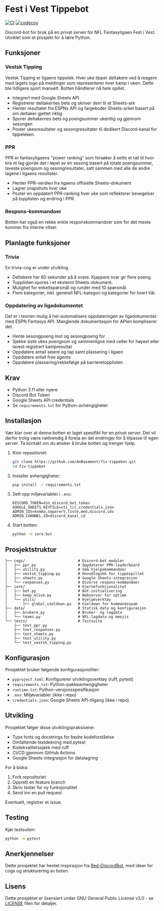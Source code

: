 # Fest i Vest Tippebot

[![CI](https://github.com/AnBasement/fiv-tippebot/actions/workflows/main.yml/badge.svg)](https://github.com/AnBasement/fiv-tippebot/actions/workflows/main.yml) [![codecov](https://codecov.io/gh/AnBasement/fiv-tippebot/branch/main/graph/badge.svg?token=NRAJ4ITBQ0)](https://codecov.io/gh/AnBasement/fiv-tippebot)

Discord-bot for bruk på en privat server for NFL Fantasyligaen Fest i Vest. Utviklet som et prosjekt for å lære Python.

## Funksjoner

### Vestsk Tipping

Vestsk Tipping er ligaens tippelek. Hver uke tipper deltakere ved å reagere med lagets logo på meldinger som representerer hver kamp i uken. Dette ble tidligere sport manuelt. Botten håndterer nå hele spillet.
  - Integrert med Google Sheets API
  - Registrerer deltakernes bets og skriver dem til et Sheets-ark
  - Henter resultater fra ESPNs API og fargekoder Sheets-arket basert på om deltaker gjettet riktig
  - Sporer deltakernes bets og poengsummer ukentlig og gjennom sesongen
  - Poster ukesresultater og sesongresultater til dedikert Discord-kanal for tippeleken.

### PPR

PPR er fantasyligaens "power ranking" som forsøker å sette et tall til hvor bra et lag gjorde det i løpet av en sesong basert på totale poengsummer, laveste poengsum og sesongresultater, satt sammen med alle de andre lagene i ligaens resultater.
  - Henter PPR-verdien fra ligaens offisielle Sheets-dokument
  - Lagrer snapshots hver uke
  - Poster en oppdatert PPR-ranking hver uke som reflekterer bevegelser på topplisten og endring i PPR

### Respons-kommandoer

Botten har også en rekke enkle responskommandoer som for det meste kommer fra interne vitser.

## Planlagte funksjoner

### Trivia

En trivia-cog er under utvikling.
  - Deltakere har 60 sekunder på å svare. Kjappere svar gir flere poeng.
  - Topplisten spores i et eksternt Sheets-dokument.
  - Mulighet for enkeltspørsmål og runder med 10 spørsmål.
  - Flere kategorier, inkl. generell NFL-kategori og kategorier for hvert tiår.

### Oppdatering av ligadokumentet

Det er i teorien mulig å hel-automatisere oppdateringen av ligadokumentet med ESPN Fantasys API. Manglende dokumentasjon for APIen kompliserer det.
  - Hente sesongpoeng mot og sesongpoeng for
  - Sjekke siste ukes poengsum og sammenligne med celler for høyest eller lavest registrert kampresultat
  - Oppdatere antall seiere og tap samt plassering i ligaen
  - Oppdatere antall free agents
  - Oppdatere plassering/rekkefølge på karrieretopplisten

## Krav

- Python 3.11 eller nyere
- Discord Bot Token
- Google Sheets API credentials
- Se `requirements.txt` for Python-avhengigheter

## Installasjon

Vær klar over at denne botten er laget spesifikt for en privat server. Det vil derfor trolig være nødvendig å foreta en del endringer for å tilpasse til egen server. Ta kontakt om du ønsker å bruke botten og trenger hjelp.

1. Klon repositoriet:

    ```bash
    git clone https://github.com/AnBasement/fiv-tippebot.git
    cd fiv-tippebot
    ```

2. Installer avhengigheter:

    ```bash
    pip install -r requirements.txt
    ```

3. Sett opp miljøvariabler i `.env`:

    ```env
    DISCORD_TOKEN=din_discord_bot_token
    GOOGLE_SHEETS_KEYFILE=sti_til_credentials.json
    ADMIN_IDS=komma,separert,liste,med,discord,ids
    ADMIN_CHANNEL_ID=discord_kanal_id
    ```

4. Start botten:

    ```bash
    python -m core.bot
    ```

## Prosjektstruktur

```text
├── cogs/                        # Discord-bot moduler
│   ├── ppr.py                   # Oppdaterer PPR-leaderboard
│   ├── utility.py               # Små hjelpekommandoer
│   ├── vestsk_tipping.py        # Hovedlogikk for tippespillet
│   ├── sheets.py                # Google Sheets-integrasjon
│   └── responses.py             # Diverse respons-kommandoer
├── core/                        # Kjernefunksjonalitet
│   ├── bot.py                   # Bot-initialisering
│   ├── keep_alive.py            # Webserver for uptime
│   └── utils/                   # Hjelpeverktøy
│       ├── global_cooldown.py   # Cooldown for kommandospam
├── data/                        # Statisk data og konfigurasjon
│   ├── brukere.py               # Bruker- og lagdata
│   └── teams.py                 # NFL-lagdata og emojis
└── tests/                       # Testsuite
    ├── test_ppr.py    
    ├── test_responses.py
    ├── test_sheets.py
    ├── test_utility.py
    └── test_vestsk_tipping.py
```

## Konfigurasjon

Prosjektet bruker følgende konfigurasjonsfiler:

- `pyproject.toml`: Konfigurerer utviklingsverktøy (ruff, pytest)
- `requirements.txt`: Python-pakkeavhengigheter
- `runtime.txt`: Python-versjonsspesifikasjon
- `.env`: Miljøvariabler (ikke i repo)
- `credentials.json`: Google Sheets API-tilgang (ikke i repo)

## Utvikling

Prosjektet følger disse utviklingspraksisene:

- Type hints og docstrings for bedre kodeforståelse
- Omfattende testdekning med pytest
- Kodekvalitetssjekk med ruff
- CI/CD gjennom GitHub Actions
- Google Sheets-integrasjon for datalagring

For å bidra:

1. Fork repositoriet
2. Opprett en feature branch
3. Skriv tester for ny funksjonalitet
4. Send inn en pull request

Eventuelt, registrer et issue.

## Testing

Kjør testsuiten:

```bash
python -m pytest
```

## Anerkjennelser

Dette prosjektet har hentet inspirasjon fra [Red-DiscordBot](https://github.com/Cog-Creators/Red-DiscordBot), med ideer for cogs og strukturering av boten.

## Lisens

Dette prosjektet er lisensiert under GNU General Public License v3.0 - se [LICENSE](LICENSE) filen for detaljer.

